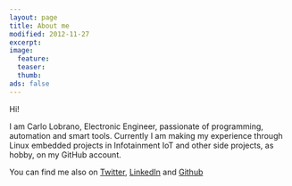 ```yaml
---
layout: page
title: About me
modified: 2012-11-27
excerpt:
image:
  feature:
  teaser:
  thumb:
ads: false
---
```


Hi!

I am Carlo Lobrano, Electronic Engineer, passionate of programming, automation and smart tools. Currently I am making my experience through Linux embedded projects in Infotainment IoT and other side projects, as hobby, on my GitHub account.

You can find me also on [Twitter](https://twitter.com/carlolobrano), [LinkedIn](http://www.linkedin.com/pub/carlo-lobrano/21/235/694/en) and [Github](https://github.com/clobrano)
